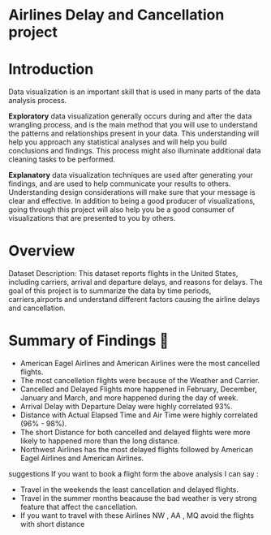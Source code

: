 # Airlines Delay and Cancellation project

# Introduction 

Data visualization is an important skill that is used in many parts of the data analysis process.

**Exploratory** data visualization generally occurs during and after the data wrangling process, and is the main method that you will use to understand the patterns and relationships present in your data. This understanding will help you approach any statistical analyses and will help you build conclusions and findings. This process might also illuminate additional data cleaning tasks to be performed.

**Explanatory** data visualization techniques are used after generating your findings, and are used to help communicate your results to others. Understanding design considerations will make sure that your message is clear and effective. In addition to being a good producer of visualizations, going through this project will also help you be a good consumer of visualizations that are presented to you by others.

# Overview
Dataset Description:
This dataset reports flights in the United States, including carriers, arrival and departure delays, and reasons for delays. The goal of this project is to summarize the data by time periods, carriers,airports and understand different factors causing the airline delays and cancellation.

# Summary of Findings 📔
- American Eagel Airlines and American Airlines were the most cancelled flights.
- The most cancelletion flights were because of the Weather and Carrier.
- Cancelled and Delayed Flights more happened in February, December, January and March, and more happened during the day of week.
- Arrival Delay with Departure Delay were highly correlated 93%.
- Distance with Actual Elapsed Time and Air Time were highly correlated (96% - 98%).
- The short Distance for both cancelled and delayed flights were more likely to happened more than the long distance.
- Northwest Airlines has the most delayed flights followed by American Eagel Airlines and American Airlines.

suggestions If you want to book a flight form the above analysis I can say :

- Travel in the weekends the least cancellation and delayed flights.
- Travel in the summer months beacause the bad weather is very strong feature that affect the cancellation.
- If you want to travel with these Airlines NW , AA , MQ avoid the flights with short distance
